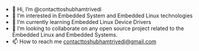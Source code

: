 - 👋 Hi, I’m @contacttoshubhamtrivedi
- 👀 I’m interested in Embedded System and Embedded Linux technologies
- 🌱 I’m currently learning Embedded Linux Device Drivers
- 💞️ I’m looking to collaborate on any open source project related to the Embedded Linux and Embedded Systems.
- 📫 How to reach me contacttoshubhamtrivedi@gmail.com

<!---
contacttoshubhamtrivedi/contacttoshubhamtrivedi is a ✨ special ✨ repository because its `README.md` (this file) appears on your GitHub profile.
You can click the Preview link to take a look at your changes.
--->
